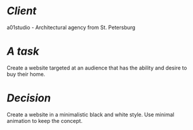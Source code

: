 ***Client***
=====================

a01studio - Architectural agency from St. Petersburg

***A task***
=====================

Create a website targeted at an audience that has the ability and desire to buy their home.

***Decision***
=====================

Create a website in a minimalistic black and white style. Use minimal animation to keep the concept. 
